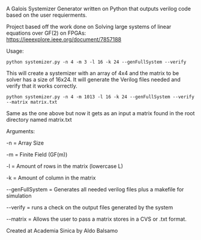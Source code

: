 A Galois Systemizer Generator written on Python that outputs verilog code based on the user requierments.

Project based off the work done on Solving large systems of linear equations over GF(2) on FPGAs: https://ieeexplore.ieee.org/document/7857188

Usage:
```
python systemizer.py -n 4 -m 3 -l 16 -k 24 --genFullSystem --verify

```
This will create a systemizer with an array of 4x4 and the matrix to be solver has a size of 16x24. It will generate the Verilog files needed and verify that it works correctly.

```
python systemizer.py -n 4 -m 1013 -l 16 -k 24 --genFullSystem --verify --matrix matrix.txt 

```
Same as the one above but now it gets as an input a matrix found in the root directory named matrix.txt

Arguments: 

-n = Array Size 

-m = Finite Field (GF(m)) 

-l = Amount of rows in the matrix (lowercase L)

-k = Amount of column in the matrix 

--genFullSystem = Generates all needed verilog files plus a makefile for simulation 

--verify = runs a check on the output files generated by the system 

--matrix = Allows the user to pass a matrix stores in a CVS or .txt format.

Created at Academia Sinica by Aldo Balsamo


